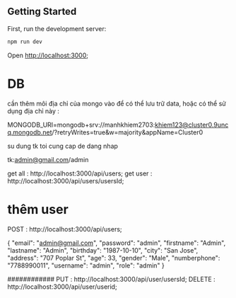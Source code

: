 
## Getting Started

First, run the development server:

```bash
npm run dev
```

Open [http://localhost:3000](http://localhost:3000);
# DB
cần thêm môi địa chỉ của mongo vào để có thể lưu trữ data, hoặc có thể sử dụng địa chỉ này : 

MONGODB_URI=mongodb+srv://manhkhiem2703:khiem123@cluster0.9uncq.mongodb.net/?retryWrites=true&w=majority&appName=Cluster0

su dung tk toi cung cap de dang nhap

tk:admin@gmail.com/admin
<!-- //chua co chuc nang dang nhap bang username  chi dang nhap bang mail-->
get all : http://localhost:3000/api/users;
get user : http://localhost:3000/api/users/usersId;

# thêm user
POST : http://localhost:3000/api/users;

                                                
{
    "email": "admin@gmail.com",
    "password": "admin",
    "firstname": "Admin",
    "lastname": "Admin",
    "birthday": "1987-10-10",
    "city": "San Jose",
    "address": "707 Poplar St",
    "age": 33,
    "gender": "Male",
    "numberphone": "7788990011",
    "username": "admin", 
    "role": "admin"
  }


############
PUT : http://localhost:3000/api/user/usersId;
DELETE : http://localhost:3000/api/user/userid;
